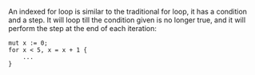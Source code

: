 An indexed for loop is similar to the traditional for loop, it has a condition
and a step. It will loop till the condition given is no longer true, and it
will perform the step at the end of each iteration:

    mut x := 0;
    for x < 5, x = x + 1 {
        ...
    }